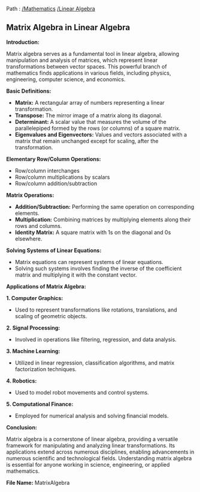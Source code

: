 Path : [/Mathematics](<..\..\index.md>) [/Linear Algebra](<..\index.md>)
## Matrix Algebra in Linear Algebra

**Introduction:**

Matrix algebra serves as a fundamental tool in linear algebra, allowing manipulation and analysis of matrices, which represent linear transformations between vector spaces. This powerful branch of mathematics finds applications in various fields, including physics, engineering, computer science, and economics.

**Basic Definitions:**

- **Matrix:** A rectangular array of numbers representing a linear transformation.
- **Transpose:** The mirror image of a matrix along its diagonal.
- **Determinant:** A scalar value that measures the volume of the parallelepiped formed by the rows (or columns) of a square matrix.
- **Eigenvalues and Eigenvectors:** Values and vectors associated with a matrix that remain unchanged except for scaling, after the transformation.


**Elementary Row/Column Operations:**

- Row/column interchanges
- Row/column multiplications by scalars
- Row/column addition/subtraction


**Matrix Operations:**

- **Addition/Subtraction:** Performing the same operation on corresponding elements.
- **Multiplication:** Combining matrices by multiplying elements along their rows and columns.
- **Identity Matrix:** A square matrix with 1s on the diagonal and 0s elsewhere.


**Solving Systems of Linear Equations:**

- Matrix equations can represent systems of linear equations.
- Solving such systems involves finding the inverse of the coefficient matrix and multiplying it with the constant vector.


**Applications of Matrix Algebra:**

**1. Computer Graphics:**
- Used to represent transformations like rotations, translations, and scaling of geometric objects.

**2. Signal Processing:**
- Involved in operations like filtering, regression, and data analysis.

**3. Machine Learning:**
- Utilized in linear regression, classification algorithms, and matrix factorization techniques.

**4. Robotics:**
- Used to model robot movements and control systems.

**5. Computational Finance:**
- Employed for numerical analysis and solving financial models.


**Conclusion:**

Matrix algebra is a cornerstone of linear algebra, providing a versatile framework for manipulating and analyzing linear transformations. Its applications extend across numerous disciplines, enabling advancements in numerous scientific and technological fields. Understanding matrix algebra is essential for anyone working in science, engineering, or applied mathematics.

**File Name:** MatrixAlgebra
